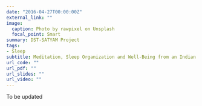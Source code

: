 ```yaml
---
date: "2016-04-27T00:00:00Z"
external_link: ""
image:
  caption: Photo by rawpixel on Unsplash
  focal_point: Smart
summary: DST-SATYAM Project
tags:
- Sleep
subtitle: Meditation, Sleep Organization and Well-Being from an Indian Perspective - Evaluation of Micro Sleep Architecture Dynamics, Sleep Consciousness and Psychological Well-Being in Practitioners of Vipassana Meditation
url_code: ""
url_pdf: ""
url_slides: ""
url_video: ""
---
```


To be updated
